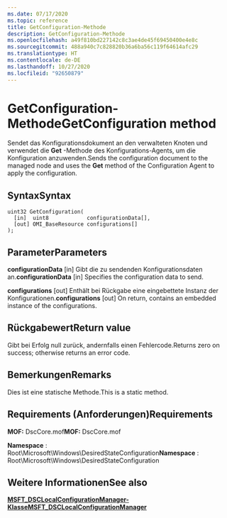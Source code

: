 ```yaml
---
ms.date: 07/17/2020
ms.topic: reference
title: GetConfiguration-Methode
description: GetConfiguration-Methode
ms.openlocfilehash: a49f810bd227142c8c3ae4de45f69450400e4e8c
ms.sourcegitcommit: 488a940c7c828820b36a6ba56c119f64614afc29
ms.translationtype: HT
ms.contentlocale: de-DE
ms.lasthandoff: 10/27/2020
ms.locfileid: "92650879"
---
```

# <a name="getconfiguration-method"></a><span data-ttu-id="4e0d4-103">GetConfiguration-Methode</span><span class="sxs-lookup"><span data-stu-id="4e0d4-103">GetConfiguration method</span></span>

<span data-ttu-id="4e0d4-104">Sendet das Konfigurationsdokument an den verwalteten Knoten und verwendet die **Get** -Methode des Konfigurations-Agents, um die Konfiguration anzuwenden.</span><span class="sxs-lookup"><span data-stu-id="4e0d4-104">Sends the configuration document to the managed node and uses the **Get** method of the Configuration Agent to apply the configuration.</span></span>

## <a name="syntax"></a><span data-ttu-id="4e0d4-105">Syntax</span><span class="sxs-lookup"><span data-stu-id="4e0d4-105">Syntax</span></span>

```mof
uint32 GetConfiguration(
  [in]  uint8            configurationData[],
  [out] OMI_BaseResource configurations[]
);
```

## <a name="parameters"></a><span data-ttu-id="4e0d4-106">Parameter</span><span class="sxs-lookup"><span data-stu-id="4e0d4-106">Parameters</span></span>

<span data-ttu-id="4e0d4-107">**configurationData** \[in\] Gibt die zu sendenden Konfigurationsdaten an.</span><span class="sxs-lookup"><span data-stu-id="4e0d4-107">**configurationData** \[in\] Specifies the configuration data to send.</span></span>

<span data-ttu-id="4e0d4-108">**configurations** \[out\] Enthält bei Rückgabe eine eingebettete Instanz der Konfigurationen.</span><span class="sxs-lookup"><span data-stu-id="4e0d4-108">**configurations** \[out\] On return, contains an embedded instance of the configurations.</span></span>

## <a name="return-value"></a><span data-ttu-id="4e0d4-109">Rückgabewert</span><span class="sxs-lookup"><span data-stu-id="4e0d4-109">Return value</span></span>

<span data-ttu-id="4e0d4-110">Gibt bei Erfolg null zurück, andernfalls einen Fehlercode.</span><span class="sxs-lookup"><span data-stu-id="4e0d4-110">Returns zero on success; otherwise returns an error code.</span></span>

## <a name="remarks"></a><span data-ttu-id="4e0d4-111">Bemerkungen</span><span class="sxs-lookup"><span data-stu-id="4e0d4-111">Remarks</span></span>

<span data-ttu-id="4e0d4-112">Dies ist eine statische Methode.</span><span class="sxs-lookup"><span data-stu-id="4e0d4-112">This is a static method.</span></span>

## <a name="requirements"></a><span data-ttu-id="4e0d4-113">Requirements (Anforderungen)</span><span class="sxs-lookup"><span data-stu-id="4e0d4-113">Requirements</span></span>

<span data-ttu-id="4e0d4-114">**MOF:** DscCore.mof</span><span class="sxs-lookup"><span data-stu-id="4e0d4-114">**MOF:** DscCore.mof</span></span>

<span data-ttu-id="4e0d4-115">**Namespace** : Root\Microsoft\Windows\DesiredStateConfiguration</span><span class="sxs-lookup"><span data-stu-id="4e0d4-115">**Namespace** : Root\Microsoft\Windows\DesiredStateConfiguration</span></span>

## <a name="see-also"></a><span data-ttu-id="4e0d4-116">Weitere Informationen</span><span class="sxs-lookup"><span data-stu-id="4e0d4-116">See also</span></span>

[<span data-ttu-id="4e0d4-117">**MSFT_DSCLocalConfigurationManager-Klasse**</span><span class="sxs-lookup"><span data-stu-id="4e0d4-117">**MSFT_DSCLocalConfigurationManager**</span></span>](msft-dsclocalconfigurationmanager.md)
